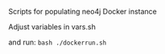 Scripts for populating neo4j Docker instance

Adjust variables in vars.sh

and run: ```bash ./dockerrun.sh```


